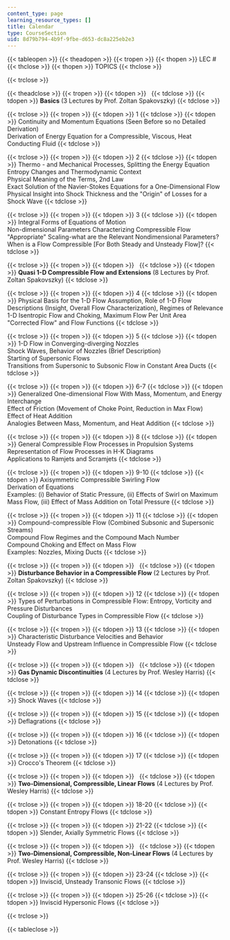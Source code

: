 ```yaml
---
content_type: page
learning_resource_types: []
title: Calendar
type: CourseSection
uid: 8d79b794-4b9f-9fbe-d653-dc8a225eb2e3
---
```


{{< tableopen >}}
{{< theadopen >}}
{{< tropen >}}
{{< thopen >}}
LEC #
{{< thclose >}}
{{< thopen >}}
TOPICS
{{< thclose >}}

{{< trclose >}}

{{< theadclose >}}
{{< tropen >}}
{{< tdopen >}}
 
{{< tdclose >}}
{{< tdopen >}}
**Basics** (3 Lectures by Prof. Zoltan Spakovszky)
{{< tdclose >}}

{{< trclose >}}
{{< tropen >}}
{{< tdopen >}}
1
{{< tdclose >}}
{{< tdopen >}}
Continuity and Momentum Equations (Seen Before so no Detailed Derivation)  
Derivation of Energy Equation for a Compressible, Viscous, Heat Conducting Fluid
{{< tdclose >}}

{{< trclose >}}
{{< tropen >}}
{{< tdopen >}}
2
{{< tdclose >}}
{{< tdopen >}}
Thermo - and Mechanical Processes, Splitting the Energy Equation  
Entropy Changes and Thermodynamic Context  
Physical Meaning of the Terms, 2nd Law  
Exact Solution of the Navier-Stokes Equations for a One-Dimensional Flow  
Physical Insight into Shock Thickness and the "Origin" of Losses for a Shock Wave
{{< tdclose >}}

{{< trclose >}}
{{< tropen >}}
{{< tdopen >}}
3
{{< tdclose >}}
{{< tdopen >}}
Integral Forms of Equations of Motion  
Non-dimensional Parameters Characterizing Compressible Flow  
"Appropriate" Scaling-what are the Relevant Nondimensional Parameters?  
When is a Flow Compressible \[For Both Steady and Unsteady Flow\]?
{{< tdclose >}}

{{< trclose >}}
{{< tropen >}}
{{< tdopen >}}
 
{{< tdclose >}}
{{< tdopen >}}
**Quasi 1-D Compressible Flow and Extensions** (8 Lectures by Prof. Zoltan Spakovszky)
{{< tdclose >}}

{{< trclose >}}
{{< tropen >}}
{{< tdopen >}}
4
{{< tdclose >}}
{{< tdopen >}}
Physical Basis for the 1-D Flow Assumption, Role of 1-D Flow Descriptions (Insight, Overall Flow Characterization), Regimes of Relevance  
1-D Isentropic Flow and Choking, Maximum Flow Per Unit Area  
"Corrected Flow" and Flow Functions
{{< tdclose >}}

{{< trclose >}}
{{< tropen >}}
{{< tdopen >}}
5
{{< tdclose >}}
{{< tdopen >}}
1-D Flow in Converging-diverging Nozzles  
Shock Waves, Behavior of Nozzles (Brief Description)  
Starting of Supersonic Flows  
Transitions from Supersonic to Subsonic Flow in Constant Area Ducts
{{< tdclose >}}

{{< trclose >}}
{{< tropen >}}
{{< tdopen >}}
6-7
{{< tdclose >}}
{{< tdopen >}}
Generalized One-dimensional Flow With Mass, Momentum, and Energy Interchange  
Effect of Friction (Movement of Choke Point, Reduction in Max Flow)  
Effect of Heat Addition  
Analogies Between Mass, Momentum, and Heat Addition
{{< tdclose >}}

{{< trclose >}}
{{< tropen >}}
{{< tdopen >}}
8
{{< tdclose >}}
{{< tdopen >}}
General Compressible Flow Processes in Propulsion Systems  
Representation of Flow Processes in H-K Diagrams  
Applications to Ramjets and Scramjets
{{< tdclose >}}

{{< trclose >}}
{{< tropen >}}
{{< tdopen >}}
9-10
{{< tdclose >}}
{{< tdopen >}}
Axisymmetric Compressible Swirling Flow  
Derivation of Equations  
Examples: (i) Behavior of Static Pressure, (ii) Effects of Swirl on Maximum Mass Flow, (iii) Effect of Mass Addition on Total Pressure
{{< tdclose >}}

{{< trclose >}}
{{< tropen >}}
{{< tdopen >}}
11
{{< tdclose >}}
{{< tdopen >}}
Compound-compressible Flow (Combined Subsonic and Supersonic Streams)  
Compound Flow Regimes and the Compound Mach Number  
Compound Choking and Effect on Mass Flow  
Examples: Nozzles, Mixing Ducts
{{< tdclose >}}

{{< trclose >}}
{{< tropen >}}
{{< tdopen >}}
 
{{< tdclose >}}
{{< tdopen >}}
**Disturbance Behavior in a Compressible Flow** (2 Lectures by Prof. Zoltan Spakovszky)
{{< tdclose >}}

{{< trclose >}}
{{< tropen >}}
{{< tdopen >}}
12
{{< tdclose >}}
{{< tdopen >}}
Types of Perturbations in Compressible Flow: Entropy, Vorticity and Pressure Disturbances  
Coupling of Disturbance Types in Compressible Flow
{{< tdclose >}}

{{< trclose >}}
{{< tropen >}}
{{< tdopen >}}
13
{{< tdclose >}}
{{< tdopen >}}
Characteristic Disturbance Velocities and Behavior  
Unsteady Flow and Upstream Influence in Compressible Flow
{{< tdclose >}}

{{< trclose >}}
{{< tropen >}}
{{< tdopen >}}
 
{{< tdclose >}}
{{< tdopen >}}
**Gas Dynamic Discontinuities** (4 Lectures by Prof. Wesley Harris)
{{< tdclose >}}

{{< trclose >}}
{{< tropen >}}
{{< tdopen >}}
14
{{< tdclose >}}
{{< tdopen >}}
Shock Waves
{{< tdclose >}}

{{< trclose >}}
{{< tropen >}}
{{< tdopen >}}
15
{{< tdclose >}}
{{< tdopen >}}
Deflagrations
{{< tdclose >}}

{{< trclose >}}
{{< tropen >}}
{{< tdopen >}}
16
{{< tdclose >}}
{{< tdopen >}}
Detonations
{{< tdclose >}}

{{< trclose >}}
{{< tropen >}}
{{< tdopen >}}
17
{{< tdclose >}}
{{< tdopen >}}
Crocco's Theorem
{{< tdclose >}}

{{< trclose >}}
{{< tropen >}}
{{< tdopen >}}
 
{{< tdclose >}}
{{< tdopen >}}
**Two-Dimensional, Compressible, Linear Flows** (4 Lectures by Prof. Wesley Harris)
{{< tdclose >}}

{{< trclose >}}
{{< tropen >}}
{{< tdopen >}}
18-20
{{< tdclose >}}
{{< tdopen >}}
Constant Entropy Flows
{{< tdclose >}}

{{< trclose >}}
{{< tropen >}}
{{< tdopen >}}
21-22
{{< tdclose >}}
{{< tdopen >}}
Slender, Axially Symmetric Flows
{{< tdclose >}}

{{< trclose >}}
{{< tropen >}}
{{< tdopen >}}
 
{{< tdclose >}}
{{< tdopen >}}
**Two-Dimensional, Compressible, Non-Linear Flows** (4 Lectures by Prof. Wesley Harris)
{{< tdclose >}}

{{< trclose >}}
{{< tropen >}}
{{< tdopen >}}
23-24
{{< tdclose >}}
{{< tdopen >}}
Inviscid, Unsteady Transonic Flows
{{< tdclose >}}

{{< trclose >}}
{{< tropen >}}
{{< tdopen >}}
25-26
{{< tdclose >}}
{{< tdopen >}}
Inviscid Hypersonic Flows
{{< tdclose >}}

{{< trclose >}}

{{< tableclose >}}